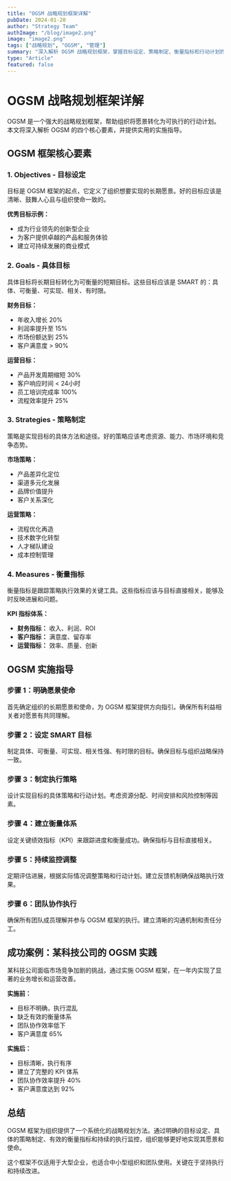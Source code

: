 ```yaml
---
title: "OGSM 战略规划框架详解"
pubDate: 2024-01-20
author: "Strategy Team"
authImage: "/blog/image2.png"
image: "image2.png"
tags: ["战略规划", "OGSM", "管理"]
summary: "深入解析 OGSM 战略规划框架，掌握目标设定、策略制定、衡量指标和行动计划的核心要素。"
type: "Article"
featured: false
---
```


# OGSM 战略规划框架详解

OGSM 是一个强大的战略规划框架，帮助组织将愿景转化为可执行的行动计划。本文将深入解析 OGSM 的四个核心要素，并提供实用的实施指导。

## OGSM 框架核心要素

### 1. Objectives - 目标设定

目标是 OGSM 框架的起点，它定义了组织想要实现的长期愿景。好的目标应该是清晰、鼓舞人心且与组织使命一致的。

**优秀目标示例：**
- 成为行业领先的创新型企业
- 为客户提供卓越的产品和服务体验
- 建立可持续发展的商业模式

### 2. Goals - 具体目标

具体目标将长期目标转化为可衡量的短期目标。这些目标应该是 SMART 的：具体、可衡量、可实现、相关、有时限。

**财务目标：**
- 年收入增长 20%
- 利润率提升至 15%
- 市场份额达到 25%
- 客户满意度 > 90%

**运营目标：**
- 产品开发周期缩短 30%
- 客户响应时间 < 24小时
- 员工培训完成率 100%
- 流程效率提升 25%

### 3. Strategies - 策略制定

策略是实现目标的具体方法和途径。好的策略应该考虑资源、能力、市场环境和竞争态势。

**市场策略：**
- 产品差异化定位
- 渠道多元化发展
- 品牌价值提升
- 客户关系深化

**运营策略：**
- 流程优化再造
- 技术数字化转型
- 人才梯队建设
- 成本控制管理

### 4. Measures - 衡量指标

衡量指标是跟踪策略执行效果的关键工具。这些指标应该与目标直接相关，能够及时反映进展和问题。

**KPI 指标体系：**
- **财务指标：** 收入、利润、ROI
- **客户指标：** 满意度、留存率
- **运营指标：** 效率、质量、创新

## OGSM 实施指导

### 步骤 1：明确愿景使命
首先确定组织的长期愿景和使命，为 OGSM 框架提供方向指引。确保所有利益相关者对愿景有共同理解。

### 步骤 2：设定 SMART 目标
制定具体、可衡量、可实现、相关性强、有时限的目标。确保目标与组织战略保持一致。

### 步骤 3：制定执行策略
设计实现目标的具体策略和行动计划。考虑资源分配、时间安排和风险控制等因素。

### 步骤 4：建立衡量体系
设定关键绩效指标（KPI）来跟踪进度和衡量成功。确保指标与目标直接相关。

### 步骤 5：持续监控调整
定期评估进展，根据实际情况调整策略和行动计划。建立反馈机制确保战略执行效果。

### 步骤 6：团队协作执行
确保所有团队成员理解并参与 OGSM 框架的执行。建立清晰的沟通机制和责任分工。

## 成功案例：某科技公司的 OGSM 实践

某科技公司面临市场竞争加剧的挑战，通过实施 OGSM 框架，在一年内实现了显著的业务增长和运营改善。

**实施前：**
- 目标不明确，执行混乱
- 缺乏有效的衡量体系
- 团队协作效率低下
- 客户满意度 65%

**实施后：**
- 目标清晰，执行有序
- 建立了完整的 KPI 体系
- 团队协作效率提升 40%
- 客户满意度达到 92%

## 总结

OGSM 框架为组织提供了一个系统化的战略规划方法。通过明确的目标设定、具体的策略制定、有效的衡量指标和持续的执行监控，组织能够更好地实现其愿景和使命。

这个框架不仅适用于大型企业，也适合中小型组织和团队使用。关键在于坚持执行和持续改进。 